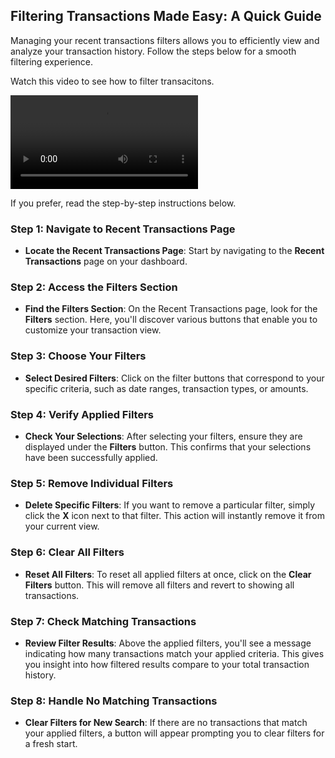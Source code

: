 ## Filtering Transactions Made Easy: A Quick Guide

Managing your recent transactions filters allows you to efficiently view and analyze your transaction history. Follow the steps below for a smooth filtering experience.

Watch this video to see how to filter transacitons.

<video controls>
  <source src="/videos/filtering-transactions.mp4" type="video/mp4" />
  Your browser does not support the video tag.
</video>

If you prefer, read the step-by-step instructions below.

### Step 1: Navigate to Recent Transactions Page

- **Locate the Recent Transactions Page**: Start by navigating to the **Recent Transactions** page on your dashboard.

### Step 2: Access the Filters Section

- **Find the Filters Section**: On the Recent Transactions page, look for the **Filters** section. Here, you'll discover various buttons that enable you to customize your transaction view.

### Step 3: Choose Your Filters

- **Select Desired Filters**: Click on the filter buttons that correspond to your specific criteria, such as date ranges, transaction types, or amounts.

### Step 4: Verify Applied Filters

- **Check Your Selections**: After selecting your filters, ensure they are displayed under the **Filters** button. This confirms that your selections have been successfully applied.

### Step 5: Remove Individual Filters

- **Delete Specific Filters**: If you want to remove a particular filter, simply click the **X** icon next to that filter. This action will instantly remove it from your current view.

### Step 6: Clear All Filters

- **Reset All Filters**: To reset all applied filters at once, click on the **Clear Filters** button. This will remove all filters and revert to showing all transactions.

### Step 7: Check Matching Transactions

- **Review Filter Results**: Above the applied filters, you'll see a message indicating how many transactions match your applied criteria. This gives you insight into how filtered results compare to your total transaction history.

### Step 8: Handle No Matching Transactions

- **Clear Filters for New Search**: If there are no transactions that match your applied filters, a button will appear prompting you to clear filters for a fresh start.

